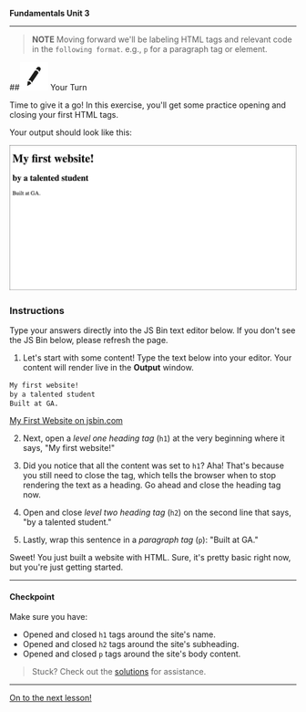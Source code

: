 **Fundamentals Unit 3**

---

> **NOTE** Moving forward we'll be labeling HTML tags and relevant code in the `following format`. e.g., `p` for a paragraph tag or element.

##![Your Turn](../assets/exercise.png) Your Turn

Time to give it a go! In this exercise, you'll get some practice opening and closing your first HTML tags.

Your output should look like this:

![](assets/html-elements-exercise/my-first-website.png)

### Instructions

Type your answers directly into the JS Bin text editor below. If you don't see the JS Bin below, please refresh the page.

1) Let's start with some content! Type the text below into your editor. Your content will render live in the **Output** window.

```
My first website!
by a talented student
Built at GA.
```

<a class="jsbin-embed" href="http://jsbin.com/rewadi/embed?html,css,output">My First Website on jsbin.com</a><script src="http://static.jsbin.com/js/embed.min.js?3.40.3"></script>

2) Next, open a *level one heading tag* (`h1`) at the very beginning where it says, "My first website!"

3) Did you notice that all the content was set to `h1`? Aha! That's because you still need to close the tag, which tells the browser when to stop rendering the text as a heading. Go ahead and close the heading tag now.

4) Open and close *level two heading tag* (`h2`) on the second line that says, "by a talented student."

5) Lastly, wrap this sentence in a *paragraph tag* (`p`): "Built at GA."



Sweet! You just built a website with HTML. Sure, it's pretty basic right now, but you're just getting started.

---

#### Checkpoint

Make sure you have:
- Opened and closed `h1` tags around the site's name.
- Opened and closed `h2` tags around the site's subheading.
- Opened and closed `p` tags around the site's body content.

> Stuck? Check out the [solutions](../exercise-solutions.md#html-elements) for assistance.

----
[On to the next lesson!](html-boilerplate.md)
